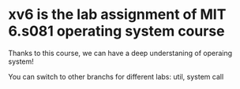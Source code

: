# xv6 is the lab assignment of MIT 6.s081 operating system course
Thanks to this course, we can have a deep understaning of operaing system!

You can switch to other branchs for different labs:
util, system call
